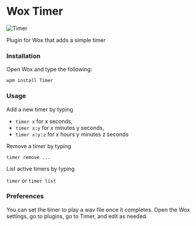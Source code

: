 # Wox Timer

![Timer](https://i.imgur.com/VoClJAu.jpg)

Plugin for Wox that adds a simple timer

### Installation

Open Wox and type the following:

```wpm install Timer```

### Usage

Add a new timer by typing

* `timer x` for x seconds,
* `timer x:y` for x minutes y seconds,
* `timer x:y:z` for x hours y minutes z seconds

Remove a timer by typing

`timer remove ...`

List active timers by typing

`timer` or `timer list`

### Preferences

You can set the timer to play a wav file once it completes. Open the Wox settings, go to plugins, go to Timer, and edit as needed.
